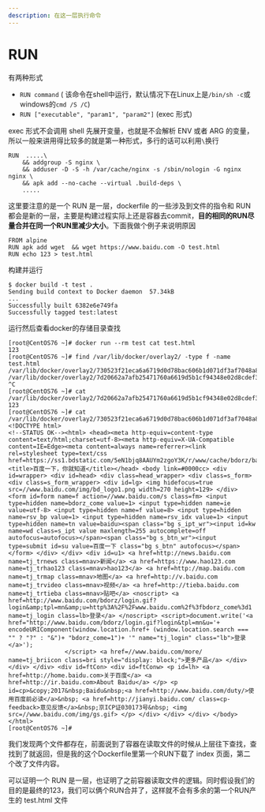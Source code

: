 ```yaml
---
description: 在这一层执行命令
---
```


# RUN

有两种形式

* `RUN command` ( 该命令在shell中运行，默认情况下在Linux上是`/bin/sh -c`或windows的`cmd /S /C`)
* `RUN ["executable", "param1", "param2"]` (exec 形式)

exec 形式不会调用 shell 先展开变量，也就是不会解析 ENV 或者 ARG 的变量，所以一般来讲用得比较多的就是第一种形式，多行的话可以利用`\`换行

```
RUN  .....\
    && addgroup -S nginx \
	&& adduser -D -S -h /var/cache/nginx -s /sbin/nologin -G nginx nginx \
	&& apk add --no-cache --virtual .build-deps \
	.....
```

这里要注意的是一个 RUN 是一层，dockerfile 的一些涉及到文件的指令和 RUN 都会是新的一层，主要是构建过程实际上还是容器去commit，**目的相同的RUN尽量合并在同一个RUN里减少大小**。下面我做个例子来说明原因

```
FROM alpine
RUN apk add wget  && wget https://www.baidu.com -O test.html
RUN echo 123 > test.html
```

构建并运行

```
$ docker build -t test .
Sending build context to Docker daemon  57.34kB
...
Successfully built 6382e6e749fa
Successfully tagged test:latest
```

运行然后查看docker的存储目录查找

```
[root@CentOS76 ~]# docker run --rm test cat test.html
123
[root@CentOS76 ~]# find /var/lib/docker/overlay2/ -type f -name test.html
/var/lib/docker/overlay2/730523f21eca6a6719d0d78bac606b1d071df3af7048a82d87a4381f271c454c/diff/test.html
/var/lib/docker/overlay2/7d20662a7afb25471760a6619d5b1cf94348e02d8cdef325f88f163fc28958e8/diff/test.html
^C
[root@CentOS76 ~]# cat /var/lib/docker/overlay2/7d20662a7afb25471760a6619d5b1cf94348e02d8cdef325f88f163fc28958e8/diff/test.html
123
[root@CentOS76 ~]# cat /var/lib/docker/overlay2/730523f21eca6a6719d0d78bac606b1d071df3af7048a82d87a4381f271c454c/diff/test.html
<!DOCTYPE html>
<!--STATUS OK--><html> <head><meta http-equiv=content-type content=text/html;charset=utf-8><meta http-equiv=X-UA-Compatible content=IE=Edge><meta content=always name=referrer><link rel=stylesheet type=text/css href=https://ss1.bdstatic.com/5eN1bjq8AAUYm2zgoY3K/r/www/cache/bdorz/baidu.min.css><title>百度一下，你就知道</title></head> <body link=#0000cc> <div id=wrapper> <div id=head> <div class=head_wrapper> <div class=s_form> <div class=s_form_wrapper> <div id=lg> <img hidefocus=true src=//www.baidu.com/img/bd_logo1.png width=270 height=129> </div> <form id=form name=f action=//www.baidu.com/s class=fm> <input type=hidden name=bdorz_come value=1> <input type=hidden name=ie value=utf-8> <input type=hidden name=f value=8> <input type=hidden name=rsv_bp value=1> <input type=hidden name=rsv_idx value=1> <input type=hidden name=tn value=baidu><span class="bg s_ipt_wr"><input id=kw name=wd class=s_ipt value maxlength=255 autocomplete=off autofocus=autofocus></span><span class="bg s_btn_wr"><input type=submit id=su value=百度一下 class="bg s_btn" autofocus></span> </form> </div> </div> <div id=u1> <a href=http://news.baidu.com name=tj_trnews class=mnav>新闻</a> <a href=https://www.hao123.com name=tj_trhao123 class=mnav>hao123</a> <a href=http://map.baidu.com name=tj_trmap class=mnav>地图</a> <a href=http://v.baidu.com name=tj_trvideo class=mnav>视频</a> <a href=http://tieba.baidu.com name=tj_trtieba class=mnav>贴吧</a> <noscript> <a href=http://www.baidu.com/bdorz/login.gif?login&amp;tpl=mn&amp;u=http%3A%2F%2Fwww.baidu.com%2f%3fbdorz_come%3d1 name=tj_login class=lb>登录</a> </noscript> <script>document.write('<a href="http://www.baidu.com/bdorz/login.gif?login&tpl=mn&u='+ encodeURIComponent(window.location.href+ (window.location.search === "" ? "?" : "&")+ "bdorz_come=1")+ '" name="tj_login" class="lb">登录</a>');
                </script> <a href=//www.baidu.com/more/ name=tj_briicon class=bri style="display: block;">更多产品</a> </div> </div> </div> <div id=ftCon> <div id=ftConw> <p id=lh> <a href=http://home.baidu.com>关于百度</a> <a href=http://ir.baidu.com>About Baidu</a> </p> <p id=cp>&copy;2017&nbsp;Baidu&nbsp;<a href=http://www.baidu.com/duty/>使用百度前必读</a>&nbsp; <a href=http://jianyi.baidu.com/ class=cp-feedback>意见反馈</a>&nbsp;京ICP证030173号&nbsp; <img src=//www.baidu.com/img/gs.gif> </p> </div> </div> </div> </body> </html>
[root@CentOS76 ~]# 
```

我们发现两个文件都存在，前面说到了容器在读取文件的时候从上层往下查找，查找到了就返回，但是我的这个Dockerfile里第一个RUN下载了 index 页面，第二个改了文件内容。

可以证明一个 RUN 是一层，也证明了之前容器读取文件的逻辑。同时假设我们的目的是最终的123，我们可以俩个RUN合并了，这样就不会有多余的第一个RUN产生的 test.html 文件
